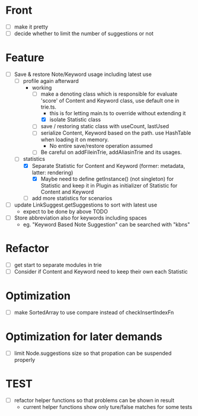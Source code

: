 # Front
- [ ] make it pretty
- [ ] decide whether to limit the number of suggestions or not

# Feature
- [ ] Save & restore Note/Keyword usage including latest use
    - [ ] profile again afterward
        - working
            - [ ] make a denoting class which is responsible for evaluate 'score' of 
            Content and Keyword class, use default one in trie.ts.
                - this is for letting main.ts to override without extending it
                - [x] isolate Statistic class
            - [ ] save / restoring static class with useCount, lastUsed
            - [ ] serialize Content, Keyword based on the path. use HashTable when loading it on memory.
                - No entire save/restore operation assumed
            - [ ] Be careful on addFileinTrie, addAliasinTrie and its usages.
    - [ ] statistics
        - [x] Separate Statistic for Content and Keyword (former: metadata, latter: rendering)
            - [x] Maybe need to define getInstance() (not singleton) for Statistic and keep it in Plugin as initializer of 
                  Statistic for Content and Keyword
        - [ ] add more statistics for scenarios
        
- [ ] update LinkSuggest.getSuggestions to sort with latest use
    - expect to be done by above TODO
- [ ] Store abbreviation also for keywords including spaces
    - eg. "Keyword Based Note Suggestion" can be searched with "kbns"

# Refactor
- [ ] get start to separate modules in trie
- [ ] Consider if Content and Keyword need to keep their own each Statistic

# Optimization
- [ ] make SortedArray to use compare instead of checkInsertIndexFn

# Optimization for later demands
- [ ] limit Node.suggestions size so that propation can be suspended properly

# TEST
- [ ] refactor helper functions so that problems can be shown in result
    - current helper functions show only ture/false matches for some tests